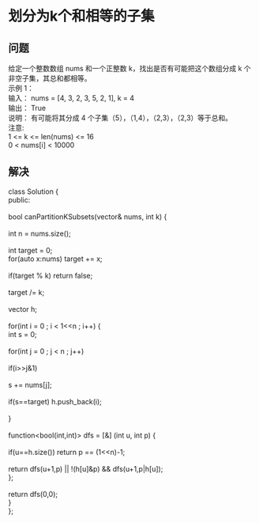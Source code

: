 划分为k个和相等的子集
===============
问题
---
给定一个整数数组  nums 和一个正整数 k，找出是否有可能把这个数组分成 k 个非空子集，其总和都相等。<br>
示例 1：<br>
输入： nums = [4, 3, 2, 3, 5, 2, 1], k = 4<br>
输出： True<br>
说明： 有可能将其分成 4 个子集（5），（1,4），（2,3），（2,3）等于总和。<br>
 注意:<br>
1 <= k <= len(nums) <= 16<br>
0 < nums[i] < 10000<br>

解决
--
class Solution {<br>
public: <br>   
bool canPartitionKSubsets(vector<int>& nums, int k) {  <br>     
int n = nums.size();      <br>  
int target = 0;       <br> 
for(auto x:nums) target += x;      <br>  
if(target % k) return false;    <br>   
target /= k;   <br>             
vector<int> h;   <br>      
for(int i = 0 ; i < 1<<n ; i++) {           <br> 
int s = 0;     <br>       
for(int j = 0 ; j < n ; j++)     <br>           
if(i>>j&1)    <br>                
s += nums[j];    <br>       
if(s==target) h.push_back(i);    <br>    
}      <br>          
function<bool(int,int)> dfs = [&] (int u, int p) {    <br>        
if(u==h.size()) return p == (1<<n)-1;    <br>                    
return dfs(u+1,p) || !(h[u]&p) && dfs(u+1,p|h[u]);       <br> 
};    <br>    
return dfs(0,0);    <br>
}<br>
};<br>

